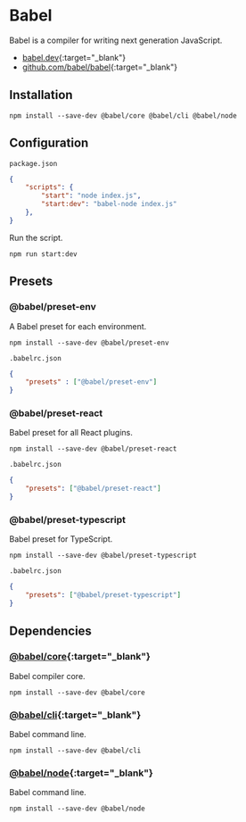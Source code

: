 # Babel

Babel is a compiler for writing next generation JavaScript.

- [babel.dev](https://babel.dev/){:target="_blank"}
- [github.com/babel/babel](https://github.com/babel/babel){:target="_blank"}

## Installation

```shell
npm install --save-dev @babel/core @babel/cli @babel/node
```

## Configuration

`package.json`

```json
{ 
    "scripts": {
        "start": "node index.js", 
        "start:dev": "babel-node index.js"
    },
}
```

Run the script.

```shell
npm run start:dev
```

## Presets

### @babel/preset-env

A Babel preset for each environment.

```shell
npm install --save-dev @babel/preset-env
```

`.babelrc.json`

```json
{ 
    "presets" : ["@babel/preset-env"]
}
```

### @babel/preset-react

Babel preset for all React plugins.

```shell
npm install --save-dev @babel/preset-react
```

`.babelrc.json`

```json
{ 
    "presets": ["@babel/preset-react"]
}
```

### @babel/preset-typescript

Babel preset for TypeScript.

```shell
npm install --save-dev @babel/preset-typescript
```

`.babelrc.json`

```json
{ 
    "presets": ["@babel/preset-typescript"]
}
```

## Dependencies

### [@babel/core](https://www.npmjs.com/package/@babel/core){:target="_blank"}

Babel compiler core.

```shell
npm install --save-dev @babel/core
```

### [@babel/cli](https://www.npmjs.com/package/@babel/cli){:target="_blank"}

Babel command line.

```shell
npm install --save-dev @babel/cli
```

### [@babel/node](https://www.npmjs.com/package/@babel/node){:target="_blank"}

Babel command line.

```shell
npm install --save-dev @babel/node
```
